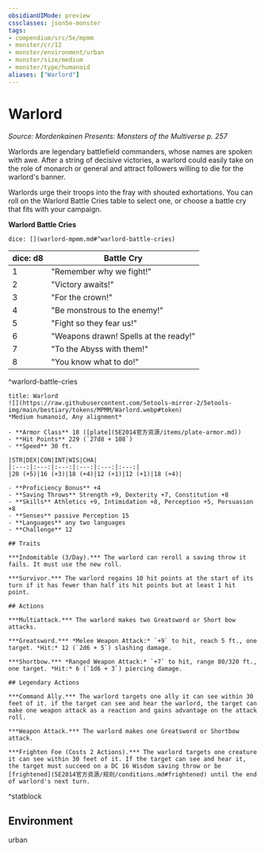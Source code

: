 ```yaml
---
obsidianUIMode: preview
cssclasses: json5e-monster
tags:
- compendium/src/5e/mpmm
- monster/cr/12
- monster/environment/urban
- monster/size/medium
- monster/type/humanoid
aliases: ["Warlord"]
---
```

# Warlord
*Source: Mordenkainen Presents: Monsters of the Multiverse p. 257*  

Warlords are legendary battlefield commanders, whose names are spoken with awe. After a string of decisive victories, a warlord could easily take on the role of monarch or general and attract followers willing to die for the warlord's banner.

Warlords urge their troops into the fray with shouted exhortations. You can roll on the Warlord Battle Cries table to select one, or choose a battle cry that fits with your campaign.

**Warlord Battle Cries**

`dice: [](warlord-mpmm.md#^warlord-battle-cries)`

| dice: d8 | Battle Cry |
|----------|------------|
| 1 | "Remember why we fight!" |
| 2 | "Victory awaits!" |
| 3 | "For the crown!" |
| 4 | "Be monstrous to the enemy!" |
| 5 | "Fight so they fear us!" |
| 6 | "Weapons drawn! Spells at the ready!" |
| 7 | "To the Abyss with them!" |
| 8 | "You know what to do!" |
^warlord-battle-cries

```ad-statblock
title: Warlord
![](https://raw.githubusercontent.com/5etools-mirror-2/5etools-img/main/bestiary/tokens/MPMM/Warlord.webp#token)
*Medium humanoid, Any alignment*

- **Armor Class** 18 ([plate](5E2014官方资源/items/plate-armor.md))
- **Hit Points** 229 (`27d8 + 108`)
- **Speed** 30 ft.

|STR|DEX|CON|INT|WIS|CHA|
|:---:|:---:|:---:|:---:|:---:|:---:|
|20 (+5)|16 (+3)|18 (+4)|12 (+1)|12 (+1)|18 (+4)|

- **Proficiency Bonus** +4
- **Saving Throws** Strength +9, Dexterity +7, Constitution +8
- **Skills** Athletics +9, Intimidation +8, Perception +5, Persuasion +8
- **Senses** passive Perception 15
- **Languages** any two languages
- **Challenge** 12

## Traits

***Indomitable (3/Day).*** The warlord can reroll a saving throw it fails. It must use the new roll.

***Survivor.*** The warlord regains 10 hit points at the start of its turn if it has fewer than half its hit points but at least 1 hit point.

## Actions

***Multiattack.*** The warlord makes two Greatsword or Short bow attacks.

***Greatsword.*** *Melee Weapon Attack:* `+9` to hit, reach 5 ft., one target. *Hit:* 12 (`2d6 + 5`) slashing damage.

***Shortbow.*** *Ranged Weapon Attack:* `+7` to hit, range 80/320 ft., one target. *Hit:* 6 (`1d6 + 3`) piercing damage.

## Legendary Actions

***Command Ally.*** The warlord targets one ally it can see within 30 feet of it. if the target can see and hear the warlord, the target can make one weapon attack as a reaction and gains advantage on the attack roll.

***Weapon Attack.*** The warlord makes one Greatsword or Shortbow attack.

***Frighten Foe (Costs 2 Actions).*** The warlord targets one creature it can see within 30 feet of it. If the target can see and hear it, the target must succeed on a DC 16 Wisdom saving throw or be [frightened](5E2014官方资源/规则/conditions.md#frightened) until the end of warlord's next turn.
```
^statblock

## Environment

urban